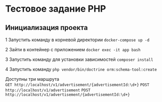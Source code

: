 # Тестовое задание PHP

## Инициализация проекта

1 Запустить команду в корневой директории `docker-compose up -d`

2 Зайти в контейнер с приложением `docker exec -it app bash`

3 Запустить команду для установки зависимостей `composer install`

4 Запустить команду `php vendor/bin/doctrine orm:schema-tool:create`

 Доступны три маршрута  
 `GET http://localhost/v1/advertisement/{advertisementId:\d+}`
 `POST http://localhost/v1/advertisement`
 `POST http://localhost/v1/advertisement/{advertisementId:\d+}`
